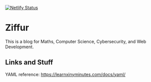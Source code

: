 [![Netlify Status](https://api.netlify.com/api/v1/badges/4648453a-08d1-4a44-975a-b78cd555f078/deploy-status)](https://app.netlify.com/sites/ziffur/deploys)

# Ziffur

This is a blog for Maths, Computer Science, Cybersecurity, and Web Development.

## Links and Stuff

YAML reference: https://learnxinyminutes.com/docs/yaml/
